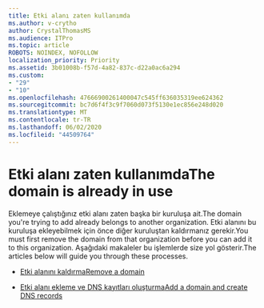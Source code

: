 ```yaml
---
title: Etki alanı zaten kullanımda
ms.author: v-crytho
author: CrystalThomasMS
ms.audience: ITPro
ms.topic: article
ROBOTS: NOINDEX, NOFOLLOW
localization_priority: Priority
ms.assetid: 3b01008b-f57d-4a82-837c-d22a0ac6a294
ms.custom:
- "29"
- "10"
ms.openlocfilehash: 47666900261400047c545ff636035319ee624362
ms.sourcegitcommit: bc7d6f4f3c9f7060d073f5130e1ec856e248d020
ms.translationtype: MT
ms.contentlocale: tr-TR
ms.lasthandoff: 06/02/2020
ms.locfileid: "44509764"
---
```

# <a name="the-domain-is-already-in-use"></a><span data-ttu-id="1a2f7-102">Etki alanı zaten kullanımda</span><span class="sxs-lookup"><span data-stu-id="1a2f7-102">The domain is already in use</span></span>

<span data-ttu-id="1a2f7-103">Eklemeye çalıştığınız etki alanı zaten başka bir kuruluşa ait.</span><span class="sxs-lookup"><span data-stu-id="1a2f7-103">The domain you're trying to add already belongs to another organization.</span></span> <span data-ttu-id="1a2f7-104">Etki alanını bu kuruluşa ekleyebilmek için önce diğer kuruluştan kaldırmanız gerekir.</span><span class="sxs-lookup"><span data-stu-id="1a2f7-104">You must first remove the domain from that organization before you can add it to this organization.</span></span> <span data-ttu-id="1a2f7-105">Aşağıdaki makaleler bu işlemlerde size yol gösterir.</span><span class="sxs-lookup"><span data-stu-id="1a2f7-105">The articles below will guide you through these processes.</span></span>
  
- [<span data-ttu-id="1a2f7-106">Etki alanını kaldırma</span><span class="sxs-lookup"><span data-stu-id="1a2f7-106">Remove a domain</span></span>](https://docs.microsoft.com/microsoft-365/admin/get-help-with-domains/remove-a-domain)

- [<span data-ttu-id="1a2f7-107">Etki alanı ekleme ve DNS kayıtları oluşturma</span><span class="sxs-lookup"><span data-stu-id="1a2f7-107">Add a domain and create DNS records</span></span>](https://docs.microsoft.com/microsoft-365/admin/get-help-with-domains/create-dns-records-at-any-dns-hosting-provider)
